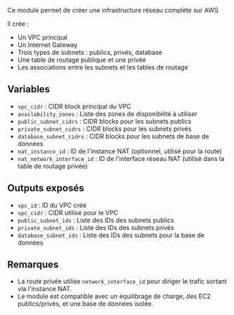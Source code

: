 Ce module permet de créer une infrastructure réseau complète sur AWS

Il crée :
- Un VPC principal
- Un Internet Gateway
- Trois types de subnets : publics, privés, database
- Une table de routage publique et une privée
- Les associations entre les subnets et les tables de routage

## Variables

- `vpc_cidr` : CIDR block principal du VPC
- `availability_zones` : Liste des zones de disponibilité à utiliser
- `public_subnet_cidrs` : CIDR blocks pour les subnets publics
- `private_subnet_cidrs` : CIDR blocks pour les subnets privés
- `database_subnet_cidrs` : CIDR blocks pour les subnets de base de données
- `nat_instance_id` : ID de l'instance NAT (optionnel, utilisé pour la route)
- `nat_network_interface_id` : ID de l'interface réseau NAT (utilisé dans la table de routage privée)

## Outputs exposés

- `vpc_id` : ID du VPC créé
- `vpc_cidr` : CIDR utilisé pour le VPC
- `public_subnet_ids` : Liste des IDs des subnets publics
- `private_subnet_ids` : Liste des IDs des subnets privés
- `database_subnet_ids` : Liste des IDs des subnets pour la base de données

## Remarques

- La route privée utilise `network_interface_id` pour diriger le trafic sortant via l'instance NAT.
- Le module est compatible avec un équilibrage de charge, des EC2 publics/privés, et une base de données isolée.
